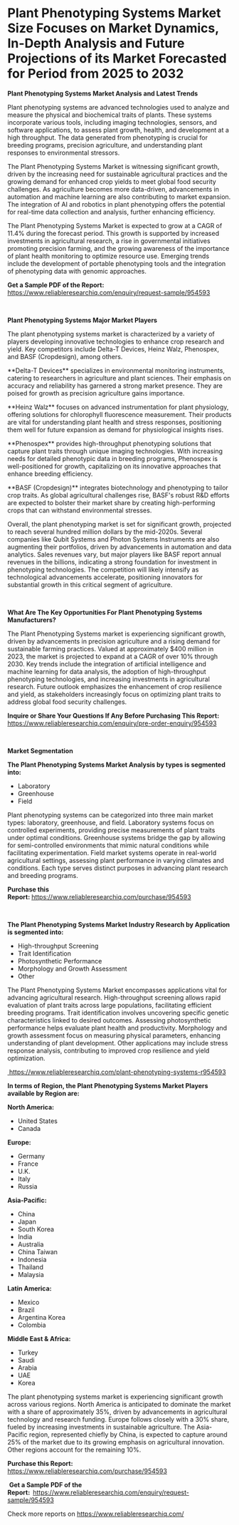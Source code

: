 <p><h1>Plant Phenotyping Systems Market Size Focuses on Market Dynamics, In-Depth Analysis and Future Projections of its Market Forecasted for Period from 2025 to 2032</h1></p><p><strong>Plant Phenotyping Systems Market Analysis and Latest Trends</strong></p>
<p><p>Plant phenotyping systems are advanced technologies used to analyze and measure the physical and biochemical traits of plants. These systems incorporate various tools, including imaging technologies, sensors, and software applications, to assess plant growth, health, and development at a high throughput. The data generated from phenotyping is crucial for breeding programs, precision agriculture, and understanding plant responses to environmental stressors.</p><p>The Plant Phenotyping Systems Market is witnessing significant growth, driven by the increasing need for sustainable agricultural practices and the growing demand for enhanced crop yields to meet global food security challenges. As agriculture becomes more data-driven, advancements in automation and machine learning are also contributing to market expansion. The integration of AI and robotics in plant phenotyping offers the potential for real-time data collection and analysis, further enhancing efficiency.</p><p>The Plant Phenotyping Systems Market is expected to grow at a CAGR of 11.4% during the forecast period. This growth is supported by increased investments in agricultural research, a rise in governmental initiatives promoting precision farming, and the growing awareness of the importance of plant health monitoring to optimize resource use. Emerging trends include the development of portable phenotyping tools and the integration of phenotyping data with genomic approaches.</p></p>
<p><strong>Get a Sample PDF of the Report:&nbsp;</strong> <a href="https://www.reliableresearchiq.com/enquiry/request-sample/954593?utm_campaign=3058&utm_medium=2&utm_source=Github&utm_content=ia&utm_term=07032025&utm_id=plant-phenotyping-systems">https://www.reliableresearchiq.com/enquiry/request-sample/954593</a></p>
<p>&nbsp;</p>
<p><strong>Plant Phenotyping Systems Major Market Players</strong></p>
<p><p>The plant phenotyping systems market is characterized by a variety of players developing innovative technologies to enhance crop research and yield. Key competitors include Delta-T Devices, Heinz Walz, Phenospex, and BASF (Cropdesign), among others.</p><p>**Delta-T Devices** specializes in environmental monitoring instruments, catering to researchers in agriculture and plant sciences. Their emphasis on accuracy and reliability has garnered a strong market presence. They are poised for growth as precision agriculture gains importance.</p><p>**Heinz Walz** focuses on advanced instrumentation for plant physiology, offering solutions for chlorophyll fluorescence measurement. Their products are vital for understanding plant health and stress responses, positioning them well for future expansion as demand for physiological insights rises.</p><p>**Phenospex** provides high-throughput phenotyping solutions that capture plant traits through unique imaging technologies. With increasing needs for detailed phenotypic data in breeding programs, Phenospex is well-positioned for growth, capitalizing on its innovative approaches that enhance breeding efficiency.</p><p>**BASF (Cropdesign)** integrates biotechnology and phenotyping to tailor crop traits. As global agricultural challenges rise, BASF's robust R&D efforts are expected to bolster their market share by creating high-performing crops that can withstand environmental stresses.</p><p>Overall, the plant phenotyping market is set for significant growth, projected to reach several hundred million dollars by the mid-2020s. Several companies like Qubit Systems and Photon Systems Instruments are also augmenting their portfolios, driven by advancements in automation and data analytics. Sales revenues vary, but major players like BASF report annual revenues in the billions, indicating a strong foundation for investment in phenotyping technologies. The competition will likely intensify as technological advancements accelerate, positioning innovators for substantial growth in this critical segment of agriculture.</p></p>
<p>&nbsp;</p>
<p><strong>What Are The Key Opportunities For Plant Phenotyping Systems Manufacturers?</strong></p>
<p><p>The Plant Phenotyping Systems market is experiencing significant growth, driven by advancements in precision agriculture and a rising demand for sustainable farming practices. Valued at approximately $400 million in 2023, the market is projected to expand at a CAGR of over 10% through 2030. Key trends include the integration of artificial intelligence and machine learning for data analysis, the adoption of high-throughput phenotyping technologies, and increasing investments in agricultural research. Future outlook emphasizes the enhancement of crop resilience and yield, as stakeholders increasingly focus on optimizing plant traits to address global food security challenges.</p></p>
<p><strong>Inquire or Share Your Questions If Any Before Purchasing This Report:</strong> <a href="https://www.reliableresearchiq.com/enquiry/pre-order-enquiry/954593?utm_campaign=3058&utm_medium=2&utm_source=Github&utm_content=ia&utm_term=07032025&utm_id=plant-phenotyping-systems">https://www.reliableresearchiq.com/enquiry/pre-order-enquiry/954593</a></p>
<p>&nbsp;</p>
<p><strong>Market Segmentation</strong></p>
<p><strong>The Plant Phenotyping Systems Market Analysis by types is segmented into:</strong></p>
<p><ul><li>Laboratory</li><li>Greenhouse</li><li>Field</li></ul></p>
<p><p>Plant phenotyping systems can be categorized into three main market types: laboratory, greenhouse, and field. Laboratory systems focus on controlled experiments, providing precise measurements of plant traits under optimal conditions. Greenhouse systems bridge the gap by allowing for semi-controlled environments that mimic natural conditions while facilitating experimentation. Field market systems operate in real-world agricultural settings, assessing plant performance in varying climates and conditions. Each type serves distinct purposes in advancing plant research and breeding programs.</p></p>
<p><strong>Purchase this Report:&nbsp;</strong><a href="https://www.reliableresearchiq.com/purchase/954593?utm_campaign=3058&utm_medium=2&utm_source=Github&utm_content=ia&utm_term=07032025&utm_id=plant-phenotyping-systems">https://www.reliableresearchiq.com/purchase/954593</a></p>
<p>&nbsp;</p>
<p><strong>The Plant Phenotyping Systems Market Industry Research by Application is segmented into:</strong></p>
<p><ul><li>High-throughput Screening</li><li>Trait Identification</li><li>Photosynthetic Performance</li><li>Morphology and Growth Assessment</li><li>Other</li></ul></p>
<p><p>The Plant Phenotyping Systems Market encompasses applications vital for advancing agricultural research. High-throughput screening allows rapid evaluation of plant traits across large populations, facilitating efficient breeding programs. Trait identification involves uncovering specific genetic characteristics linked to desired outcomes. Assessing photosynthetic performance helps evaluate plant health and productivity. Morphology and growth assessment focus on measuring physical parameters, enhancing understanding of plant development. Other applications may include stress response analysis, contributing to improved crop resilience and yield optimization.</p></p>
<p><a href="https://www.reliableresearchiq.com/plant-phenotyping-systems-r954593?utm_campaign=3058&utm_medium=2&utm_source=Github&utm_content=ia&utm_term=07032025&utm_id=plant-phenotyping-systems">&nbsp;https://www.reliableresearchiq.com/plant-phenotyping-systems-r954593</a></p>
<p><strong>In terms of Region, the Plant Phenotyping Systems Market Players available by Region are:</strong></p>
<p>
    <p> <strong> North America: </strong>
        <ul>
            <li>United States</li>
            <li>Canada</li>
        </ul>
        </p> 
    <p> <strong> Europe: </strong>
        <ul>
            <li>Germany</li>
            <li>France</li>
            <li>U.K.</li>
            <li>Italy</li>
            <li>Russia</li>
        </ul>
        </p> 
    <p> <strong> Asia-Pacific: </strong>
        <ul>
            <li>China</li>
            <li>Japan</li>
            <li>South Korea</li>
            <li>India</li>
            <li>Australia</li>
            <li>China Taiwan</li>
            <li>Indonesia</li>
            <li>Thailand</li>
            <li>Malaysia</li>
        </ul>
        </p> 
    <p> <strong> Latin America: </strong>
        <ul>
            <li>Mexico</li>
            <li>Brazil</li>
            <li>Argentina Korea</li>
            <li>Colombia</li>
        </ul>
        </p> 
    <p> <strong> Middle East & Africa: </strong>
        <ul>
            <li>Turkey</li>
            <li>Saudi</li>
            <li>Arabia</li>
            <li>UAE</li>
            <li>Korea</li>
        </ul>
    </p>
    </p>
<p><p>The plant phenotyping systems market is experiencing significant growth across various regions. North America is anticipated to dominate the market with a share of approximately 35%, driven by advancements in agricultural technology and research funding. Europe follows closely with a 30% share, fueled by increasing investments in sustainable agriculture. The Asia-Pacific region, represented chiefly by China, is expected to capture around 25% of the market due to its growing emphasis on agricultural innovation. Other regions account for the remaining 10%.</p></p>
<p><strong>Purchase this Report: </strong><a href="https://www.reliableresearchiq.com/purchase/954593?utm_campaign=3058&utm_medium=2&utm_source=Github&utm_content=ia&utm_term=07032025&utm_id=plant-phenotyping-systems">https://www.reliableresearchiq.com/purchase/954593</a></p>
<p>&nbsp;<strong>Get a Sample PDF of the Report:&nbsp;&nbsp;</strong><a href="https://www.reliableresearchiq.com/enquiry/request-sample/954593?utm_campaign=3058&utm_medium=2&utm_source=Github&utm_content=ia&utm_term=07032025&utm_id=plant-phenotyping-systems">https://www.reliableresearchiq.com/enquiry/request-sample/954593</a></p>
<p><strong></strong></p>
<p>Check more reports on <a href="https://www.reliableresearchiq.com/?utm_campaign=3058&utm_medium=2&utm_source=Github&utm_content=ia&utm_term=07032025&utm_id=plant-phenotyping-systems">https://www.reliableresearchiq.com/</a></p>